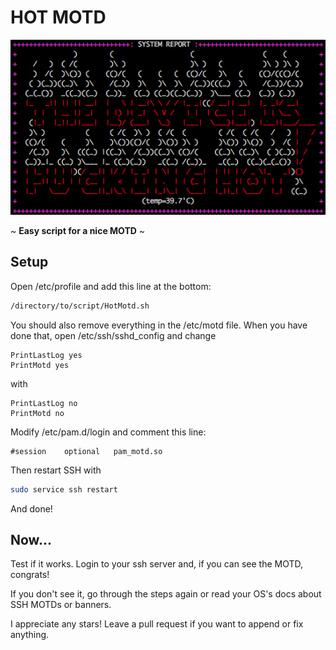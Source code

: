 # HOT MOTD
![MOTD](icon.png)

   ~ **Easy script for a nice MOTD** ~

## Setup
Open /etc/profile and add this line at the bottom:
```bash
/directory/to/script/HotMotd.sh
```
You should also remove everything in the /etc/motd file.
When you have done that, open /etc/ssh/sshd_config and change
```
PrintLastLog yes
PrintMotd yes
```
with
```
PrintLastLog no
PrintMotd no
```
Modify /etc/pam.d/login and comment this line:
```
#session    optional   pam_motd.so
```
Then restart SSH with
```bash
sudo service ssh restart
```
And done!

## Now...
Test if it works. Login to your ssh server and, if you can see the MOTD, congrats!

If you don't see it, go through the steps again or read your OS's docs about SSH MOTDs or banners.

I appreciate any stars! Leave a pull request if you want to append or fix anything.
